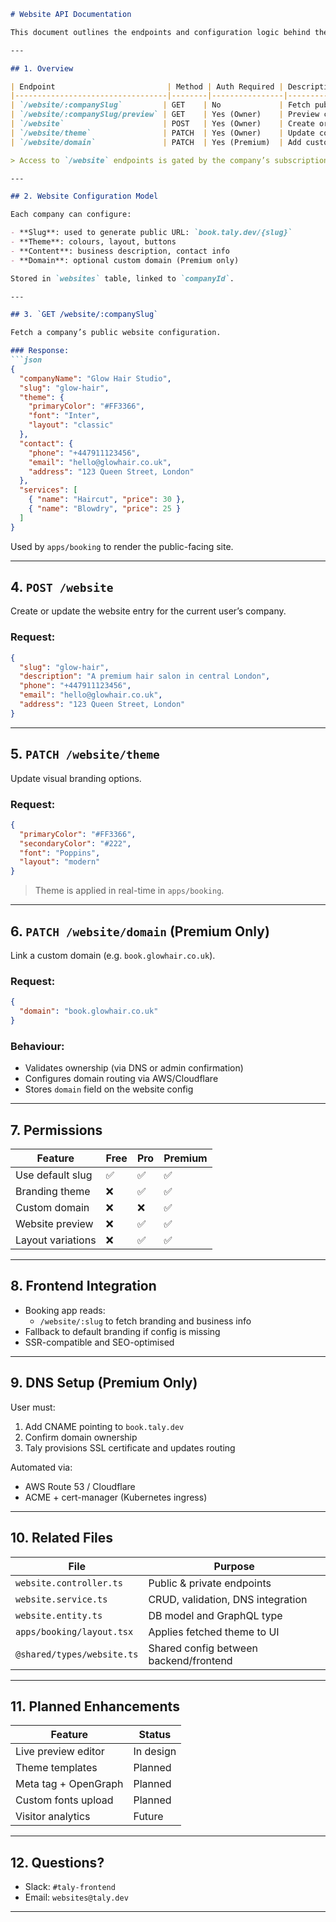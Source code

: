 ```md
# Website API Documentation

This document outlines the endpoints and configuration logic behind the custom booking websites generated for each business using Taly CRM. Premium and Pro users can configure a branded public site where clients can view services, availability, and schedule appointments.

---

## 1. Overview

| Endpoint                         | Method | Auth Required | Description                           |
|----------------------------------|--------|----------------|---------------------------------------|
| `/website/:companySlug`         | GET    | No             | Fetch public website config           |
| `/website/:companySlug/preview` | GET    | Yes (Owner)    | Preview current theme/customisation   |
| `/website`                      | POST   | Yes (Owner)    | Create or update website config       |
| `/website/theme`                | PATCH  | Yes (Owner)    | Update colours, fonts, or layout      |
| `/website/domain`               | PATCH  | Yes (Premium)  | Add custom domain                     |

> Access to `/website` endpoints is gated by the company’s subscription tier and role.

---

## 2. Website Configuration Model

Each company can configure:

- **Slug**: used to generate public URL: `book.taly.dev/{slug}`
- **Theme**: colours, layout, buttons
- **Content**: business description, contact info
- **Domain**: optional custom domain (Premium only)

Stored in `websites` table, linked to `companyId`.

---

## 3. `GET /website/:companySlug`

Fetch a company’s public website configuration.

### Response:
```json
{
  "companyName": "Glow Hair Studio",
  "slug": "glow-hair",
  "theme": {
    "primaryColor": "#FF3366",
    "font": "Inter",
    "layout": "classic"
  },
  "contact": {
    "phone": "+447911123456",
    "email": "hello@glowhair.co.uk",
    "address": "123 Queen Street, London"
  },
  "services": [
    { "name": "Haircut", "price": 30 },
    { "name": "Blowdry", "price": 25 }
  ]
}
```

Used by `apps/booking` to render the public-facing site.

---

## 4. `POST /website`

Create or update the website entry for the current user’s company.

### Request:
```json
{
  "slug": "glow-hair",
  "description": "A premium hair salon in central London",
  "phone": "+447911123456",
  "email": "hello@glowhair.co.uk",
  "address": "123 Queen Street, London"
}
```

---

## 5. `PATCH /website/theme`

Update visual branding options.

### Request:
```json
{
  "primaryColor": "#FF3366",
  "secondaryColor": "#222",
  "font": "Poppins",
  "layout": "modern"
}
```

> Theme is applied in real-time in `apps/booking`.

---

## 6. `PATCH /website/domain` (Premium Only)

Link a custom domain (e.g. `book.glowhair.co.uk`).

### Request:
```json
{
  "domain": "book.glowhair.co.uk"
}
```

### Behaviour:
- Validates ownership (via DNS or admin confirmation)
- Configures domain routing via AWS/Cloudflare
- Stores `domain` field on the website config

---

## 7. Permissions

| Feature             | Free | Pro | Premium |
|---------------------|------|-----|---------|
| Use default slug    | ✅   | ✅  | ✅      |
| Branding theme      | ❌   | ✅  | ✅      |
| Custom domain       | ❌   | ❌  | ✅      |
| Website preview     | ❌   | ✅  | ✅      |
| Layout variations   | ❌   | ✅  | ✅      |

---

## 8. Frontend Integration

- Booking app reads:
  - `/website/:slug` to fetch branding and business info
- Fallback to default branding if config is missing
- SSR-compatible and SEO-optimised

---

## 9. DNS Setup (Premium Only)

User must:
1. Add CNAME pointing to `book.taly.dev`
2. Confirm domain ownership
3. Taly provisions SSL certificate and updates routing

Automated via:
- AWS Route 53 / Cloudflare
- ACME + cert-manager (Kubernetes ingress)

---

## 10. Related Files

| File                           | Purpose                                |
|--------------------------------|----------------------------------------|
| `website.controller.ts`       | Public & private endpoints              |
| `website.service.ts`          | CRUD, validation, DNS integration       |
| `website.entity.ts`           | DB model and GraphQL type               |
| `apps/booking/layout.tsx`     | Applies fetched theme to UI             |
| `@shared/types/website.ts`    | Shared config between backend/frontend  |

---

## 11. Planned Enhancements

| Feature                | Status    |
|------------------------|-----------|
| Live preview editor    | In design |
| Theme templates        | Planned   |
| Meta tag + OpenGraph   | Planned   |
| Custom fonts upload    | Planned   |
| Visitor analytics      | Future    |

---

## 12. Questions?

- Slack: `#taly-frontend`
- Email: `websites@taly.dev`

---
```